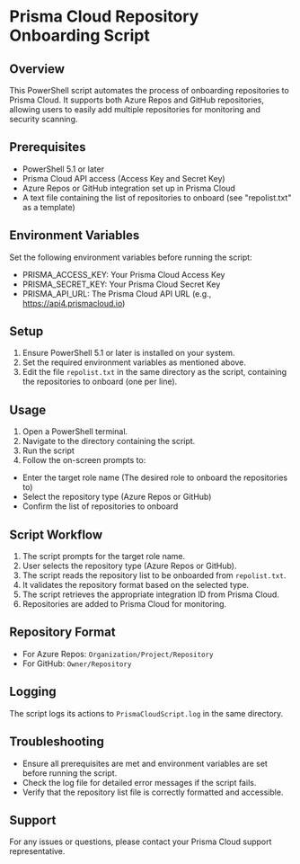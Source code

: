 # Prisma Cloud Repository Onboarding Script

## Overview
This PowerShell script automates the process of onboarding repositories to Prisma Cloud. It supports both Azure Repos and GitHub repositories, allowing users to easily add multiple repositories for monitoring and security scanning.

## Prerequisites
- PowerShell 5.1 or later
- Prisma Cloud API access (Access Key and Secret Key)
- Azure Repos or GitHub integration set up in Prisma Cloud
- A text file containing the list of repositories to onboard (see "repolist.txt" as a template)

## Environment Variables
Set the following environment variables before running the script:
- PRISMA_ACCESS_KEY: Your Prisma Cloud Access Key
- PRISMA_SECRET_KEY: Your Prisma Cloud Secret Key
- PRISMA_API_URL: The Prisma Cloud API URL (e.g., https://api4.prismacloud.io)

## Setup
1. Ensure PowerShell 5.1 or later is installed on your system.
2. Set the required environment variables as mentioned above.
3. Edit the file `repolist.txt` in the same directory as the script, containing the repositories to onboard (one per line).

## Usage
1. Open a PowerShell terminal.
2. Navigate to the directory containing the script.
3. Run the script
4. Follow the on-screen prompts to:
- Enter the target role name (The desired role to onboard the repositories to)
- Select the repository type (Azure Repos or GitHub)
- Confirm the list of repositories to onboard

## Script Workflow
1. The script prompts for the target role name.
2. User selects the repository type (Azure Repos or GitHub).
3. The script reads the repository list to be onboarded from `repolist.txt`.
4. It validates the repository format based on the selected type.
5. The script retrieves the appropriate integration ID from Prisma Cloud.
6. Repositories are added to Prisma Cloud for monitoring.

## Repository Format
- For Azure Repos: `Organization/Project/Repository`
- For GitHub: `Owner/Repository`

## Logging
The script logs its actions to `PrismaCloudScript.log` in the same directory.

## Troubleshooting
- Ensure all prerequisites are met and environment variables are set before running the script.
- Check the log file for detailed error messages if the script fails.
- Verify that the repository list file is correctly formatted and accessible.

## Support
For any issues or questions, please contact your Prisma Cloud support representative.
